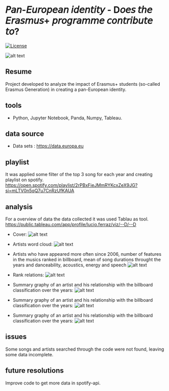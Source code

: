 # 𝘗𝘢𝘯-𝘌𝘶𝘳𝘰𝘱𝘦𝘢𝘯 𝘪𝘥𝘦𝘯𝘵𝘪𝘵𝘺 - D𝘰𝘦𝘴 𝘵𝘩𝘦 𝘌𝘳𝘢𝘴𝘮𝘶𝘴+ 𝘱𝘳𝘰𝘨𝘳𝘢𝘮𝘮𝘦 𝘤𝘰𝘯𝘵𝘳𝘪𝘣𝘶𝘵𝘦 𝘵𝘰?

[![License](https://img.shields.io/badge/license-MIT-green)](./https://github.com/LucioFerraz/PanEuropean-Identity-ErasmusProgramme/blob/main/LICENSE)

![alt text](https://github.com/LucioFerraz/PanEuropean-Identity-ErasmusProgramme/blob/main/Images/Erasmus.png)

## Resume
Project developed to analyze the impact of Erasmus+ students (so-called Erasmus Generation) in creating a pan-European identity.

## tools
 - Python, Jupyter Notebook, Panda, Numpy, Tableau.

## data source
- Data sets : https://data.europa.eu

## playlist
It was applied some filter of the top 3 song for each year and creating playlist on spotify.  
https://open.spotify.com/playlist/2rPBxFieJMmRYKcxZeX9JG?si=mLTV0n5qQ7u7CnRzUfKAUA

## analysis
For a overview of data the data collected it was used Tablau as tool.  
https://public.tableau.com/app/profile/lucio.ferraz/viz/--D/--D

- Cover:
![alt text](https://github.com/LucioFerraz/PanEuropean-Identity-ErasmusProgramme/blob/main/Images/Dashboard_1.jpg)

- Artists word cloud:
![alt text](https://github.com/LucioFerraz/PanEuropean-Identity-ErasmusProgramme/blob/main/Images/Dashboard_2.jpg)

- Artists who have appeared more often since 2006, number of features in the musics ranked in billboard, mean of song durations throught the years and danceability, acoustics, energy and speech
![alt text](https://github.com/LucioFerraz/PanEuropean-Identity-ErasmusProgramme/blob/main/Images/Dashboard_3.jpg)

- Rank relations: 
![alt text](https://github.com/LucioFerraz/PanEuropean-Identity-ErasmusProgramme/blob/main/Images/Dashboard_4.jpg)

- Summary graphy of an artist and his relationship with the billboard classification over the years:
![alt text](https://github.com/LucioFerraz/PanEuropean-Identity-ErasmusProgramme/blob/main/Images/Dashboard_5.jpg)

- Summary graphy of an artist and his relationship with the billboard classification over the years:
![alt text](https://github.com/LucioFerraz/PanEuropean-Identity-ErasmusProgramme/blob/main/Images/Dashboard_6.jpg)

- Summary graphy of an artist and his relationship with the billboard classification over the years:
![alt text](https://github.com/LucioFerraz/PanEuropean-Identity-ErasmusProgramme/blob/main/Images/Dashboard_7.jpg)

## issues
Some songs and artists searched through the code were not found, leaving some data incomplete.


## future resolutions
Improve code to get more data in spotify-api.
